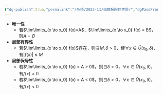 ```yaml
---
{"dg-publish":true,"permalink":"/杂项/2023-11/函数极限的性质/","dgPassFrontmatter":true}
---
```


- **唯一性**
	- 若$\lim\limits_{x \to x_0} f(x)=A$，$\lim\limits_{x \to x_0} f(x) = B$，则$A=B$
- **局部有界性**
	- 若$\lim\limits_{x \to x_0} f(x)$存在，则$\exists M, \delta>0$，使$\forall x \in \mathring{U}(x_0, \delta)$，有$|f(x)| \leq M$
- **局部保号性**
	- 若$\lim\limits_{x \to x_0} f(x) = A > 0$，则$\exists \delta >0$，$\forall x \in \mathring{U}(x_0,\delta)$，有$f(x)>0$
	- 若$\lim\limits_{x \to x_0} f(x) = A < 0$，则$\exists \delta >0$，$\forall x \in \mathring{U}(x_0,\delta)$，有$f(x)<0$